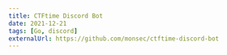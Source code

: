 ```yaml
---
title: CTFtime Discord Bot
date: 2021-12-21
tags: [Go, discord]
externalUrl: https://github.com/monsec/ctftime-discord-bot
---
```

